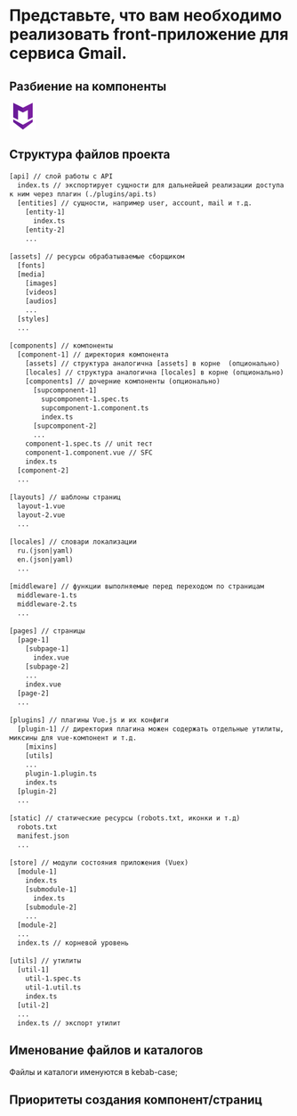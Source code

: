 # Представьте, что вам необходимо реализовать front-приложение для сервиса Gmail.

## Разбиение на компоненты

![alt text](https://github.com/adam-p/markdown-here/raw/master/src/common/images/icon48.png "Logo Title Text 1")

## Структура файлов проекта

```plaintext
[api] // слой работы с API
  index.ts // экспортирует сущности для дальнейшей реализации доступа к ним через плагин (./plugins/api.ts)
  [entities] // сущности, например user, account, mail и т.д.
    [entity-1]
      index.ts
    [entity-2]
    ...

[assets] // ресурсы обрабатываемые сборщиком
  [fonts]
  [media]
    [images]
    [videos]
    [audios]
    ...
  [styles]
  ...

[components] // компоненты
  [component-1] // директория компонента
    [assets] // структура аналогичнa [assets] в корне  (опционально)
    [locales] // структура аналогичнa [locales] в корне (опционально)
    [components] // дочерние компоненты (опционально)
      [supcomponent-1]
        supcomponent-1.spec.ts
        supcomponent-1.component.ts
        index.ts
      [supcomponent-2]
      ...
    component-1.spec.ts // unit тест
    component-1.component.vue // SFC
    index.ts
  [component-2]
  ...

[layouts] // шаблоны страниц
  layout-1.vue
  layout-2.vue
  ...

[locales] // словари локализации
  ru.(json|yaml)
  en.(json|yaml)
  ...

[middleware] // функции выполняемые перед переходом по страницам
  middleware-1.ts
  middleware-2.ts
  ...

[pages] // страницы
  [page-1]
    [subpage-1]
      index.vue
    [subpage-2]
    ...
    index.vue
  [page-2]
  ...

[plugins] // плагины Vue.js и их конфиги
  [plugin-1] // директория плагина можен содержать отдельные утилиты, миксины для vue-компонент и т.д.
    [mixins]
    [utils]
    ...
    plugin-1.plugin.ts
    index.ts
  [plugin-2]
  ...

[static] // статические ресурсы (robots.txt, иконки и т.д)
  robots.txt
  manifest.json
  ...

[store] // модули состояния приложения (Vuex)
  [module-1]
    index.ts
    [submodule-1]
      index.ts
    [submodule-2]
    ...
  [module-2]
  ...
  index.ts // корневой уровень

[utils] // утилиты
  [util-1]
    util-1.spec.ts
    util-1.util.ts
    index.ts
  [util-2]
  ...
  index.ts // экспорт утилит
```

## Именование файлов и каталогов

Файлы и каталоги именуются в kebab-case;

## Приоритеты создания компонент/страниц
